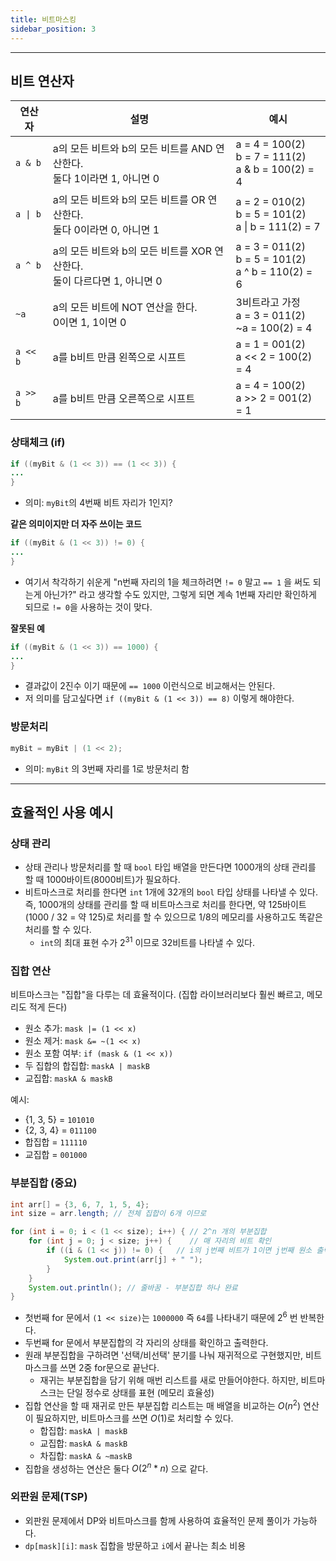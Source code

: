 ```yaml
---
title: 비트마스킹
sidebar_position: 3
---
```


---

## 비트 연산자

| 연산자   | 설명                                                                         | 예시                                                        |
| -------- | ---------------------------------------------------------------------------- | ----------------------------------------------------------- |
| `a & b`  | a의 모든 비트와 b의 모든 비트를 AND 연산한다.<br />둘다 1이라면 1, 아니면 0  | a = 4 = 100(2)<br />b = 7 = 111(2)<br />a & b = 100(2) = 4  |
| `a \| b` | a의 모든 비트와 b의 모든 비트를 OR 연산한다.<br />둘다 0이라면 0, 아니면 1   | a = 2 = 010(2)<br />b = 5 = 101(2)<br />a \| b = 111(2) = 7 |
| `a ^ b`  | a의 모든 비트와 b의 모든 비트를 XOR 연산한다.<br />둘이 다르다면 1, 아니면 0 | a = 3 = 011(2)<br />b = 5 = 101(2)<br />a ^ b = 110(2) = 6  |
| `~a`     | a의 모든 비트에 NOT 연산을 한다.<br />0이면 1, 1이면 0                       | 3비트라고 가정<br />a = 3 = 011(2)<br />~a = 100(2) = 4     |
| `a << b` | a를 b비트 만큼 왼쪽으로 시프트                                               | a = 1 = 001(2)<br />a &lt;&lt; 2 = 100(2) = 4               |
| `a >> b` | a를 b비트 만큼 오른쪽으로 시프트                                             | a = 4 = 100(2)<br />a &gt;&gt; 2 = 001(2) = 1               |

### 상태체크 (if)

```java
if ((myBit & (1 << 3)) == (1 << 3)) {
...
}
```

- 의미: `myBit`의 4번째 비트 자리가 1인지?

**같은 의미이지만 더 자주 쓰이는 코드**

```java
if ((myBit & (1 << 3)) != 0) {
...
}
```

- 여기서 착각하기 쉬운게 "n번째 자리의 1을 체크하려면 `!= 0` 말고 `== 1` 을 써도 되는게 아닌가?" 라고 생각할 수도 있지만, 그렇게 되면 계속 1번째 자리만 확인하게 되므로 `!= 0`을 사용하는 것이 맞다.

**잘못된 예**

```java
if ((myBit & (1 << 3)) == 1000) {
...
}
```

- 결과값이 2진수 이기 때문에 `== 1000` 이런식으로 비교해서는 안된다.
- 저 의미를 담고싶다면 `if ((myBit & (1 << 3)) == 8)` 이렇게 해야한다.

### 방문처리

```java
myBit = myBit | (1 << 2);
```

- 의미: `myBit` 의 3번째 자리를 1로 방문처리 함

---

## 효율적인 사용 예시

### 상태 관리

- 상태 관리나 방문처리를 할 때 `bool` 타입 배열을 만든다면 1000개의 상태 관리를 할 때 1000바이트(8000비트)가 필요하다.
- 비트마스크로 처리를 한다면 `int` 1개에 32개의 `bool` 타입 상태를 나타낼 수 있다. 즉, 1000개의 상태를 관리를 할 때 비트마스크로 처리를 한다면, 약 125바이트(1000 / 32 = 약 125)로 처리를 할 수 있으므로 1/8의 메모리를 사용하고도 똑같은 처리를 할 수 있다.
  - `int`의 최대 표현 수가 $2^{31}$ 이므로 32비트를 나타낼 수 있다.

### 집합 연산

비트마스크는 "집합"을 다루는 데 효율적이다. (집합 라이브러리보다 훨씬 빠르고, 메모리도 적게 든다)

- 원소 추가: `mask |= (1 << x)`
- 원소 제거: `mask &= ~(1 << x)`
- 원소 포함 여부: `if (mask & (1 << x))`
- 두 집합의 합집합: `maskA | maskB`
- 교집합: `maskA & maskB`

예시:

- {1, 3, 5} = `101010`
- {2, 3, 4} = `011100`
- 합집합 = `111110`
- 교집합 = `001000`

### 부분집합 (중요)

```java
int arr[] = {3, 6, 7, 1, 5, 4};
int size = arr.length; // 전체 집합이 6개 이므로

for (int i = 0; i < (1 << size); i++) { // 2^n 개의 부분집합
	for (int j = 0; j < size; j++) {    // 매 자리의 비트 확인
		if ((i & (1 << j)) != 0) {   // i의 j번째 비트가 1이면 j번째 원소 출력
			System.out.print(arr[j] + " ");
		}
	}
	System.out.println(); // 줄바꿈 - 부분집합 하나 완료
}
```

- 첫번째 for 문에서 `(1 << size)`는 `1000000` 즉 `64`를 나타내기 때문에 $2^6$ 번 반복한다.
- 두번째 for 문에서 부분집합의 각 자리의 상태를 확인하고 출력한다.
- 원래 부분집합을 구하려면 '선택/비선택' 분기를 나눠 재귀적으로 구현했지만, 비트마스크를 쓰면 2중 for문으로 끝난다.
  - 재귀는 부분집합을 담기 위해 매번 리스트를 새로 만들어야한다. 하지만, 비트마스크는 단일 정수로 상태를 표현 (메모리 효율성)
- 집합 연산을 할 때 재귀로 만든 부분집합 리스트는 매 배열을 비교하는 $O(n^2)$ 연산이 필요하지만, 비트마스크를 쓰면 $O(1)$로 처리할 수 있다.
  - 합집합: `maskA | maskB`
  - 교집합: `maskA & maskB`
  - 차집합: `maskA & ~maskB`
- 집합을 생성하는 연산은 둘다 $O(2^{n}*n)$ 으로 같다.

### 외판원 문제(TSP)

- 외판원 문제에서 DP와 비트마스크를 함께 사용하여 효율적인 문제 풀이가 가능하다.
- `dp[mask][i]`: `mask` 집합을 방문하고 `i`에서 끝나는 최소 비용
